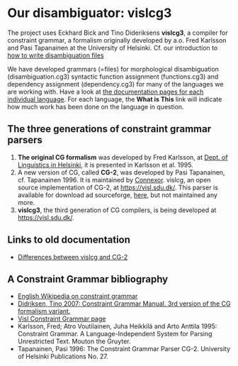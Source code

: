 # Our disambiguator: vislcg3

The project uses Eckhard Bick and Tino Dideriksens **vislcg3**, a
compiler for constraint grammar, a formalism originally developed by
a.o. Fred Karlsson and Pasi Tapanainen at the University of Helsinki.
Cf. our introduction to [how to write disambiguation
files](cgii-writing.html)

We have developed grammars (=files) for morphological disambiguation
(disambiguation.cg3) syntactic function assignment (functions.cg3) and
dependency assignment (dependency.cg3) for many of the languages we are
working with. Have a look at [the documentation pages for each
individual language](../lang/index.html). For each language, the **What
is This** link will indicate how much work has been done on the language
in question.

## The three generations of constraint grammar parsers

1.  **The original CG formalism** was developed by Fred Karlsson, at
    [Dept. of Linguistics in Helsinki](http://www.ling.helsinki.fi), it
    is presented in Karlsson et al. 1995.
2.  A new version of CG, called **CG-2**, was developed by Pasi
    Tapanainen, cf. Tapanainen 1996. It is maintained by
    [Connexor](http://www.connexor.com). vislcg, an open source
    implementation of CG-2, at <https://visl.sdu.dk/>. This
    parser is available for download ad sourceforge,
    [here](http://sourceforge.net/projects/vislcg/), but not maintained
    any more.
3.  **vislcg3**, the third generation of CG compilers, is being
    developed at <https://visl.sdu.dk/>.

## Links to old documentation

- [Differences between vislcg and CG-2](/tools/vislcg.html)

## A Constraint Grammar bibliography

- [English Wikipedia on constraint
  grammar](https://en.wikipedia.org/wiki/Constraint_grammar)
- [Didriksen, Tino 2007: Constraint Grammar Manual. 3rd version of the
  CG formalism variant.](%20http://beta.visl.sdu.dk/cg3/single/)
- [Visl Constraint Grammar
  page](https://visl.sdu.dk/constraint_grammar.html)
- Karlsson, Fred; Atro Voutilainen, Juha Heikkilä and Arto Anttila
  1995: Constraint Grammar. A Language-Independent System for Parsing
  Unrestricted Text. Mouton the Gruyter.
- Tapanainen, Pasi 1996: The Constraint Grammar Parser CG-2.
  University of Helsinki Publications No. 27.
